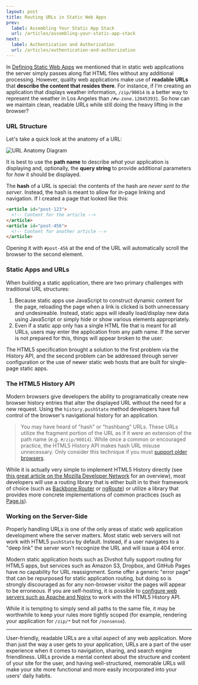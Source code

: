 ```yaml
---
layout: post
title: Routing URLs in Static Web Apps
prev:
  label: Assembling Your Static App Stack
  url: /articles/assembling-your-static-app-stack
next:
  label: Authentication and Authorization
  url: /articles/authentication-and-authorization
---
```


In [Defining Static Web Apps](/articles/defining-static-web-apps) we mentioned that in static web
applications the server simply passes along flat HTML files without any additional processing. However,
quality web applications make use of **readable URLs** that **describe the content that resides there**.
For instance, if I'm creating an application that displays weather information, `/zip/90014` is a
better way to represent the weather in Los Angeles than `/#w-zone.120453931`. So how can we maintain
clean, readable URLs while still doing the heavy lifting in the browser?

### URL Structure

Let's take a quick look at the anatomy of a URL:

<img src="/articles/images/url-anatomy.svg" class="diagram full-width" alt="URL Anatomy Diagram">

It is best to use the **path name** to describe *what* your application is displaying and, optionally, the
**query string** to provide additional parameters for *how* it should be displayed.

The **hash** of a URL is special: the contents of the hash are *never sent to the server*. Instead, the hash
is meant to allow for in-page linking and navigation. If I created a page that looked like this:

```html
<article id="post-123">
  <!-- Content for the article -->
</article>
<article id="post-456">
  <!-- Content for another article -->
</article>
```

Opening it with `#post-456` at the end of the URL will automatically scroll the browser to the second element.

### Static Apps and URLs

When building a static application, there are two primary challenges with traditional URL structures:

1. Because static apps use JavaScript to construct dynamic content for the page, reloading the page when
   a link is clicked is both unnecessary and undesireable. Instead, static apps will ideally load/display new data
   using JavaScript or simply hide or show various elements appropriately.
2. Even if a static app only has a single HTML file that is meant for all URLs, users may enter the application
   from any path name. If the server is not prepared for this, things will appear broken to the user.

The HTML5 specification brought a solution to the first problem via the History API, and the second problem
can be addressed through server configuration or the use of newer static web hosts that are built for single-page
static apps.

### The HTML5 History API

Modern browsers give developers the ability to programatically create new browser history entries that alter the
displayed URL without the need for a new request. Using the `history.pushState` method developers have full control
of the browser's navigational history for an application.

> You may have heard of "hash" or "hashbang" URLs. These URLs utilize the fragment portion of the URL as if it
> were an extension of the path name (e.g. `#/zip/90014`). While once a common or encouraged practice, the HTML5 History API makes
> hash URL misuse unnecessary. Only consider this technique if you must [support older browsers](http://caniuse.com/#search=pushstate).

While it is actually very simple to implement HTML5 History directly (see [this great article on the Mozilla Developer Network](https://developer.mozilla.org/en-US/docs/Web/Guide/API/DOM/Manipulating_the_browser_history)
for an overview), most developers will use a routing library that is either built in to their framework of choice
(such as [Backbone Router](http://backbonejs.org/#Router) or [ngRoute](http://docs.angularjs.org/api/ngRoute)) or
utilize a library that provides more concrete implementations of common practices (such as [Page.js](http://visionmedia.github.io/page.js/)).

### Working on the Server-Side

Properly handling URLs is one of the only areas of static web application development where the server matters.
Most static web servers will not work with HTML5 `pushState` by default. Instead, if a user navigates to a "deep link"
the server won't recognize the URL and will issue a 404 error.

Modern static application hosts such as Divshot fully support routing for HTML5 apps,
but services such as Amazon S3, Dropbox, and GitHub Pages have no capability for URL reassignment. Some offer a generic
"error page" that can be repurposed for static application routing, but doing so is strongly discouraged as for any non-browser visitor the pages
will appear to be erroneous. If you are self-hosting, it is possible to [configure web servers such as Apache and Nginx](http://readystate4.com/2012/05/17/nginx-and-apache-rewrite-to-support-html5-pushstate/)
to work with the HTML5 History API.

While it is tempting to simply send all paths to the same file, it may be worthwhile to keep your rules more tightly scoped
(for example, rendering your application for `/zip/*` but not for `/nonsense`).

---

User-friendly, readable URLs are a vital aspect of any web application. More than just the way a user
gets to your application, URLs are a part of the user experience when it comes to navigation, sharing,
and search engine friendliness. URLs provide a mental context about the structure and content of your site
for the user, and having well-structured, memorable URLs will make your site more functional and more easily
incorporated into your users' daily habits.
